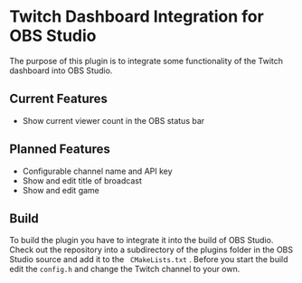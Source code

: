 Twitch Dashboard Integration for OBS Studio
===========================================

The purpose of this plugin is to integrate some functionality of the
Twitch dashboard into OBS Studio.

Current Features
----------------

* Show current viewer count in the OBS status bar

Planned Features
----------------

- Configurable channel name and API key
- Show and edit title of broadcast
- Show and edit game

Build
-----

To build the plugin you have to integrate it into the build of OBS
Studio. Check out the repository into a subdirectory of the plugins
folder in the OBS Studio source and add it to the ` CMakeLists.txt` .
Before you start the build edit the `config.h` and change the Twitch
channel to your own.
